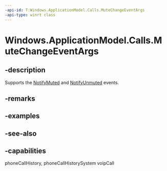 ```yaml
---
-api-id: T:Windows.ApplicationModel.Calls.MuteChangeEventArgs
-api-type: winrt class
---
```


<!-- Class syntax.
public class MuteChangeEventArgs : Windows.ApplicationModel.Calls.IMuteChangeEventArgs
-->

# Windows.ApplicationModel.Calls.MuteChangeEventArgs

## -description
Supports the [NotifyMuted](voipcallcoordinator_notifymuted.md) and [NotifyUnmuted](voipcallcoordinator_notifyunmuted.md) events.

## -remarks

## -examples

## -see-also


## -capabilities
phoneCallHistory, phoneCallHistorySystem
voipCall
